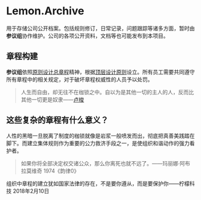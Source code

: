 # Lemon.Archive
用于存储公司公开档案。包括规则修订，日常记录，问题跟踪等诸多方面，暂时由**参议组**协作维护。公司的各项公开资料，文档等也可能发布到本项目。

## 章程构建
**参议组**依照[原则设计总章程](https://github.com/sxningli/Lemon.Archive/wiki/%E5%8E%9F%E5%88%99%E6%80%BB%E7%AB%A0%E7%A8%8B)精神，根据[顶层设计原则](https://github.com/sxningli/Lemon.Archive/blob/master/%E9%A1%B6%E5%B1%82%E8%AE%BE%E8%AE%A1%E5%8E%9F%E5%88%99.md)设立。所有员工需要共同遵守所有章程中的相关规定，对于破坏章程权威性的人员予以处罚。

> 人生而自由，却无往不在枷锁之中。自以为是其他一切的主人的人，反而比其他一切更是奴隶——[卢梭](https://baike.baidu.com/item/%E8%AE%A9-%E9%9B%85%E5%85%8B%C2%B7%E5%8D%A2%E6%A2%AD/7169222?fr=aladdin&fromid=193632&fromtitle=%E5%8D%A2%E6%A2%AD)

## 这些复杂的章程有什么意义？
人性的黑暗一旦脱离了制度的枷锁就像是岩浆一般喷发而出，彻底把真善美践踏在脚下。而建立集体规则作为重要的公力救济手段之一，是使组织和谐动作的强力看护者。
> 如果你将全部决定权交诸公众，那么你离死也就不远了。——玛丽娜·阿布拉莫维奇 1974《韵律0》

组织中章程的建立犹如国家法律的存在，不是要你遵从，而是要保护你——柠檬科技 2018年2月10日
